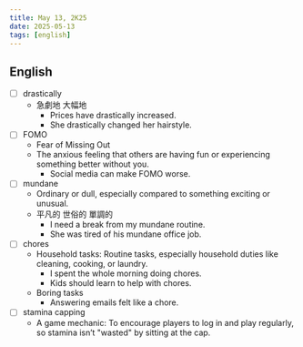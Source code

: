 ```yaml
---
title: May 13, 2K25
date: 2025-05-13
tags: [english]
---
```


## English

- [ ] drastically
  - 急劇地 大幅地
    - Prices have drastically increased.
    - She drastically changed her hairstyle.
- [ ] FOMO
  - Fear of Missing Out
  - The anxious feeling that others are having fun or experiencing something better without you.
    - Social media can make FOMO worse.  
- [ ] mundane
  - Ordinary or dull, especially compared to something exciting or unusual.
  - 平凡的 世俗的 單調的
    - I need a break from my mundane routine.
    - She was tired of his mundane office job.
- [ ] chores
  - Household tasks: Routine tasks, especially household duties like cleaning, cooking, or laundry.
    - I spent the whole morning doing chores.
    - Kids should learn to help with chores.
  - Boring tasks
    - Answering emails felt like a chore.
- [ ] stamina capping
  - A game mechanic: To encourage players to log in and play regularly, so stamina isn’t "wasted" by sitting at the cap.